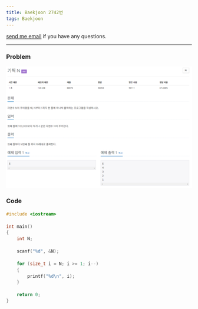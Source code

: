 ```yaml
---
title: Baekjoon 2742번
tags: Baekjoon
---
```


[send me email](mailto:jewel7492@gmail.com) if you have any questions.

<!--more-->

---
### Problem  
   
![그림1](/assets/Baekjoon/2742/1.PNG)  

### Code  
```cpp
#include <iostream>

int main()
{
    int N;

    scanf("%d", &N);

    for (size_t i = N; i >= 1; i--)
    {
        printf("%d\n", i);
    }

    return 0;
}
```